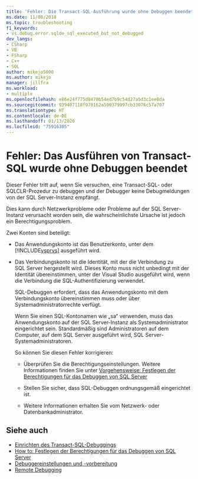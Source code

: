 ```yaml
---
title: 'Fehler: Die Transact-SQL-Ausführung wurde ohne Debuggen beendet | Microsoft-Dokumentation'
ms.date: 11/08/2018
ms.topic: troubleshooting
f1_keywords:
- vs.debug.error.sqlde_sql_executed_but_not_debugged
dev_langs:
- CSharp
- VB
- FSharp
- C++
- SQL
author: mikejo5000
ms.author: mikejo
manager: jillfra
ms.workload:
- multiple
ms.openlocfilehash: e86e24f775d8470b54ed7b9c54d27a5d3c1ee8da
ms.sourcegitcommit: 939407118f978162a590379997cb33076c57a707
ms.translationtype: HT
ms.contentlocale: de-DE
ms.lasthandoff: 01/13/2020
ms.locfileid: "75916305"
---
```

# <a name="error-transact-sql-execution-ended-without-debugging"></a>Fehler: Das Ausführen von Transact-SQL wurde ohne Debuggen beendet

Dieser Fehler tritt auf, wenn Sie versuchen, eine Transact-SQL- oder SQLCLR-Prozedur zu debuggen und der Debugger keine Debugmeldungen von der SQL Server-Instanz empfängt.

Dies kann durch Netzwerkprobleme oder Probleme auf der SQL Server-Instanz verursacht worden sein, die wahrscheinlichste Ursache ist jedoch ein Berechtigungsproblem.

Zwei Konten sind beteiligt:

- Das Anwendungskonto ist das Benutzerkonto, unter dem [!INCLUDE[vsprvs](../code-quality/includes/vsprvs_md.md)] ausgeführt wird.

- Das Verbindungskonto ist die Identität, mit der die Verbindung zu SQL Server hergestellt wird. Dieses Konto muss nicht unbedingt mit der Identität übereinstimmen, unter der Visual Studio ausgeführt wird, wenn die Verbindung die SQL-Authentifizierung verwendet.

  SQL-Debuggen erfordert, dass das Anwendungskonto mit dem Verbindungskonto übereinstimmen muss oder über Systemadministratorrechte verfügt.

  Wenn Sie einen SQL-Kontonamen wie „sa“ verwenden, muss das Anwendungskonto auf der SQL Server-Instanz als Systemadministrator eingerichtet sein. Standardmäßig sind Administratoren auf dem Computer, auf dem SQL Server ausgeführt wird, SQL Server-Systemadministratoren.

  So können Sie diesen Fehler korrigieren:

  - Überprüfen Sie die Berechtigungseinstellungen. Weitere Informationen finden Sie unter [Vorgehensweise: Festlegen der Berechtigungen für das Debuggen von SQL Server](https://msdn.microsoft.com/84e088d0-0409-41d4-841b-f5d4b0fda414)

  - Stellen Sie sicher, dass SQL-Debuggen ordnungsgemäß eingerichtet ist.

  - Weitere Informationen erhalten Sie vom Netzwerk- oder Datenbankadministrator.

## <a name="see-also"></a>Siehe auch

- [Einrichten des Transact-SQL-Debuggings](/previous-versions/visualstudio/visual-studio-2010/s4sszxst(v=vs.100))
- [How to: Festlegen der Berechtigungen für das Debuggen von SQL Server](https://msdn.microsoft.com/84e088d0-0409-41d4-841b-f5d4b0fda414)
- [Debuggereinstellungen und -vorbereitung](../debugger/debugger-settings-and-preparation.md)
- [Remote Debugging](../debugger/remote-debugging.md)